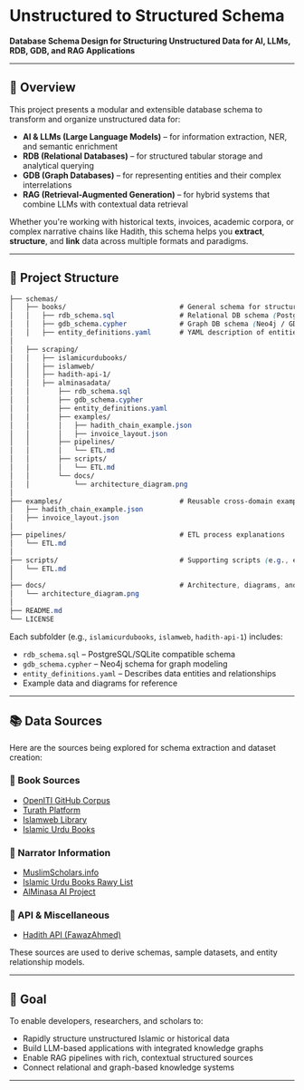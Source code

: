 # Unstructured to Structured Schema

**Database Schema Design for Structuring Unstructured Data for AI, LLMs, RDB, GDB, and RAG Applications**

---

## 📌 Overview

This project presents a modular and extensible database schema to transform and organize unstructured data for:

- **AI & LLMs (Large Language Models)** – for information extraction, NER, and semantic enrichment  
- **RDB (Relational Databases)** – for structured tabular storage and analytical querying  
- **GDB (Graph Databases)** – for representing entities and their complex interrelations  
- **RAG (Retrieval-Augmented Generation)** – for hybrid systems that combine LLMs with contextual data retrieval

Whether you're working with historical texts, invoices, academic corpora, or complex narrative chains like Hadith, this schema helps you **extract**, **structure**, and **link** data across multiple formats and paradigms.

---

## 🧱 Project Structure

```css
├── schemas/
│   ├── books/                            # General schema for structuring book data
│   │   ├── rdb_schema.sql                # Relational DB schema (PostgreSQL / SQLite)
│   │   ├── gdb_schema.cypher             # Graph DB schema (Neo4j / GDB compatible)
│   │   ├── entity_definitions.yaml       # YAML description of entities and relationships
│
│   ├── scraping/
│   │   ├── islamicurdubooks/
│   │   ├── islamweb/
│   │   ├── hadith-api-1/
│   │   ├── alminasadata/
│   │       ├── rdb_schema.sql
│   │       ├── gdb_schema.cypher
│   │       ├── entity_definitions.yaml
│   │       ├── examples/
│   │       │   ├── hadith_chain_example.json
│   │       │   ├── invoice_layout.json
│   │       ├── pipelines/
│   │       │   └── ETL.md
│   │       ├── scripts/
│   │       │   └── ETL.md
│   │       └── docs/
│   │           └── architecture_diagram.png
│
├── examples/                             # Reusable cross-domain example inputs
│   ├── hadith_chain_example.json
│   ├── invoice_layout.json
│
├── pipelines/                            # ETL process explanations
│   └── ETL.md
│
├── scripts/                              # Supporting scripts (e.g., extraction, conversion)
│   └── ETL.md
│
├── docs/                                 # Architecture, diagrams, and developer notes
│   └── architecture_diagram.png
│
├── README.md
└── LICENSE
```

Each subfolder (e.g., `islamicurdubooks`, `islamweb`, `hadith-api-1`) includes:

- `rdb_schema.sql` – PostgreSQL/SQLite compatible schema
- `gdb_schema.cypher` – Neo4j schema for graph modeling
- `entity_definitions.yaml` – Describes data entities and relationships
- Example data and diagrams for reference

---

## 📚 Data Sources

Here are the sources being explored for schema extraction and dataset creation:

### 📖 Book Sources
- [OpenITI GitHub Corpus](https://github.com/OpenITI/RELEASE/tree/v2023.1.8)
- [Turath Platform](https://app.turath.io/)
- [Islamweb Library](https://www.islamweb.net/ar/library/index.php?page=bookslist)
- [Islamic Urdu Books](https://islamicurdubooks.com/index.php)

### 👤 Narrator Information
- [MuslimScholars.info](https://muslimscholars.info/manage.php?submit=scholar&ID=3)
- [Islamic Urdu Books Rawy List](https://islamicurdubooks.com/hadith/rawylistcomplete.php?bookid=1&LFirstChar=%d8%a8)
- [AlMinasa AI Project](https://alminasa.ai/)

### 🔗 API & Miscellaneous
- [Hadith API (FawazAhmed)](https://github.com/fawazahmed0/hadith-api/)

These sources are used to derive schemas, sample datasets, and entity relationship models.

---

## 📌 Goal

To enable developers, researchers, and scholars to:

- Rapidly structure unstructured Islamic or historical data
- Build LLM-based applications with integrated knowledge graphs
- Enable RAG pipelines with rich, contextual structured sources
- Connect relational and graph-based knowledge systems

---

